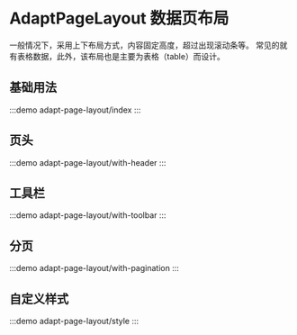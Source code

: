 # AdaptPageLayout 数据页布局
一般情况下，采用上下布局方式，内容固定高度，超过出现滚动条等。
常见的就有表格数据，此外，该布局也是主要为表格（table）而设计。
## 基础用法
:::demo
adapt-page-layout/index
:::

## 页头
:::demo
adapt-page-layout/with-header
:::

## 工具栏
:::demo
adapt-page-layout/with-toolbar
:::

## 分页
:::demo
adapt-page-layout/with-pagination
:::

## 自定义样式
:::demo
adapt-page-layout/style
:::
